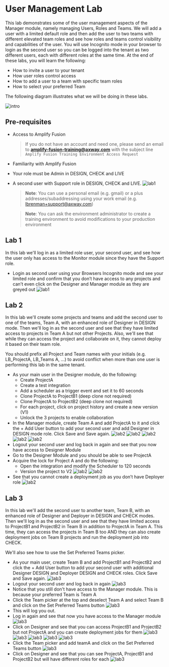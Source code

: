 # User Management Lab

This lab demonstrates some of the user management aspects of the Manager module, namely managing Users, Roles and Teams. We will add a user with a limited default role and then add the user to two teams with different elevated team roles and see how roles and teams control visibility and capabilities of the user. You will use Incognito mode in your browser to login as the second user so you can be logged into the tenant as two different users, each with different roles at the same time. At the end of these labs, you will learn the following:

* How to invite a user to your tenant
* How user roles control access
* How to add a user to a team with specific team roles
* How to select your preferred Team

The following diagram illustrates what we will be doing in these labs.

![intro](images/intro-diagram.png)

## Pre-requisites

 * Access to Amplify Fusion
    > If you do not have an account and need one, please send an email to **[amplify-fusion-training@axway.com](mailto:amplify-fusion-training@axway.com?subject=Amplify%20Fusion%20-%20Training%20Environment%20Access%20Request&body=Hi%2C%0D%0A%0D%0ACould%20you%20provide%20me%20with%20access%20to%20an%20environment%20where%20I%20can%20practice%20the%20Amplify%20Fusion%20e-Learning%20labs%20%3F%0D%0A%0D%0ABest%20Regards.%0D%0A)** with the subject line `Amplify Fusion Training Environment Access Request`
* Familiarity with Amplify Fusion
* Your role must be Admin in DESIGN, CHECK and LIVE
* A second user with Support role in DESIGN, CHECK and LIVE.
  ![lab1](images/lab1-newuser-2.png)
  > **Note**: You can use a personal email (e.g. gmail) or a plus addresses/subaddressing using your work email (e.g. lbrenman+support@axway.com)
  
  > **Note**: You can ask the environment administrator to create a training environment to avoid modifications to your production environment

## Lab 1

In this lab we'll log in as a limited role user, your second user, and see how the user only has access to the Monitor module since they have the Support role.

* Login as second user using your Browsers Incognito mode and see your limited role and confirm that you don’t have access to any projects and can’t even click on the Designer and Manager module as they are greyed out
  ![lab1](images/lab1-newuser-8.png)

## Lab 2

In this lab we'll create some projects and teams and add the second user to one of the teams, Team A, with an enhanced role of Designer in DESIGN mode. Then we'll log in as the second user and see that they have limited access to projects in Team A but not other Projects. Also, we'll see that while they can access the project and collaborate on it, they cannot deploy it based on their team role.

You should prefix all Project and Team names with your initials (e.g. LB_ProjectA, LB_Teams A, ...) to avoid conflict when more than one user is performing this lab in the same tenant.

* As your main user in the Designer module, do the following:
  * Create ProjectA
  * Create a test integration
  * Add a scheduler as a trigger event and set it to 60 seconds
  * Clone ProjectA to ProjectB1 (deep clone not required)
  * Clone ProjectA to ProjectB2 (deep clone not required)
  * For each project, click on project history and create a new version (V1)
  * Unlock the 3 projects to enable collaboration
* In the Manager module, create Team A and add ProjectA to it and click the + Add User button to add your second user and add Designer in DESIGN mode role. Click Save and Save again.
![lab2](images/lab2-newteam-1.png)
![lab2](images/lab2-newteam-2.png)
![lab2](images/lab2-newteam-3.png)
![lab2](images/lab2-newteam-4.png)
![lab2](images/lab2-newteam-5.png)
* Logout your second user and log back in again and see that you now have access to Designer Module
* Go to the Designer Module and you should be able to see ProjectA
* Acquire the lock for Project A and do the following:
  * Open the integration and modify the Scheduler to 120 seconds
  * Version the project to V2
![lab2](images/lab2-seconduser-1.png)
![lab2](images/lab2-seconduser-2.png)
* See that you cannot create a deployment job as you don’t have Deployer role
![lab2](images/lab2-seconduser-3.png)

## Lab 3

In this lab we'll add the second user to another team, Team B, with an enhanced role of Designer and Deployer in DESIGN and CHECK modes. Then we'll log in as the second user and see that they have limited access to ProjectB1 and ProjectB2 in Team B in addition to ProjectA in Team A. This time, they can access the projects in Team B too AND they can also create deployment jobs on Team B projects and run the deployment job into CHECK.

We'll also see how to use the Set Preferred Teams picker.

* As your main user, create Team B and add ProjectB1 and ProjectB2 and click the + Add User button to add your second user with additional Designer DESIGN and Deployer DESIGN and CHECK roles. Click Save and Save again.
![lab3](images/lab3-teambuser-1.png)
* Logout your second user and log back in again
![lab3](images/lab3-seconduserlogin-1.png)
* Notice that you still don't have access to the Manager module. This is because your preferred Team is Team A
* Click the Team picker at the top and deselect Team A and select Team B and click on the Set Preferred Teams button
![lab3](images/lab3-seconduserlogin-2.png)
* This will log you out.
* Log in again and see that now you have access to the Manager module
![lab3](images/lab3-seconduserlogin-3.png)
* Click on Designer and see that you can access ProjectB1 and ProjectB2 but not ProjectA and you can create deployment jobs for them
![lab3](images/lab3-seconduserlogin-4.png)
![lab3](images/lab3-seconduserlogin-5.png)
![lab3](images/lab3-seconduserlogin-6.png)
![lab3](images/lab3-seconduserlogin-7.png)
![lab3](images/lab3-seconduserlogin-8.png)
* Click the Team picker and add teamA and click on the Set Preferred Teams button
![lab3](images/lab3-seconduserlogin-9.png)
* Click on Designer and see that you can see ProjectA, ProjectB1 and ProjectB2 but will have different roles for each
![lab3](images/lab3-seconduserlogin-10.png)